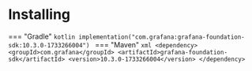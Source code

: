 # Installing

=== "Gradle"
    ```kotlin
    implementation("com.grafana:grafana-foundation-sdk:10.3.0-1733266004")
    ```
=== "Maven"
    ```xml
    <dependency>
        <groupId>com.grafana</groupId>
        <artifactId>grafana-foundation-sdk</artifactId>
        <version>10.3.0-1733266004</version>
    </dependency>
    ```
